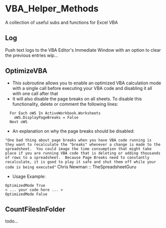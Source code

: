 # VBA_Helper_Methods
A collection of useful subs and functions for Excel VBA

## Log
Push text logs to the VBA Editor's Immediate Window with an option to clear the previous entries
wip...

## OptimizeVBA
* This subroutine allows you to enable an optimized VBA calculation mode with a single call before executing your VBA code and disabling it all with one call after that
* It will also disable the page breaks on all sheets. To disable this functionality, delete or comment the following lines:
```vba
  For Each oWS In ActiveWorkbook.Worksheets
    oWS.DisplayPageBreaks = False
  Next oWS
```
* An explanation on why the page breaks should be disabled:

`"One bad thing about page breaks when you have VBA code running is they want to recalculate the "breaks" whenever a change is made to the spreadsheet.  You could image the time consumption that might take place if you are running VBA code that is deleting or adding thousands of rows to a spreadsheet.  Because Page Breaks need to constantly recalculate, it is good to play it safe and shut them off while your code is being executed"` Chris Newman :: TheSpreadsheetGuru

* Usage Example:
```vba
OptimizedMode True
< ... your code here ... >
OptimizedMode False
```

## CountFilesInFolder
todo...
